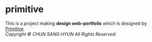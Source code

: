# primitive
This is a project making <b>design web-portfoilo</b> which is designed by [Primitive](http://www.primitive.co.kr/).<br/> 
<i>Copyright © CHUN SANG HYUN All Rights Reserved.</i>
